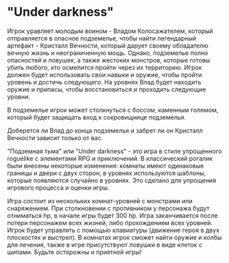 # "Under darkness"
 
Игрок уравляет молодым воином - Владом Колосажателем, который отправляется в опасное подземелье, чтобы найти легендарный артефакт - Кристалл Вечности, который дарует своему обладателю вечную жизнь и неограниченную мощь. Однако, подземелье полно опасностей и ловушек, а также жестоких монстров, которые готовы убить любого, кто осмелится пройти через их территорию. Игрок должен будет использовать свои навыки и оружие, чтобы пройти уровень и достичь следующего. На уровнях Влад будет находить оружие и припасы, чтобы восстановиться и проходить следующие уровни.

В подземелье игрок может столкнуться с боссом, каменным големом, который будет защищать вход к сокровищнице подземелья.

Доберется ли Влад до конца подземелья и забрет ли он Кристалл Вечности зависит только от вас.

"Подземная тьма" или "Under darkness" - это игра в стиле упрощенного roguelike с элементами RPG и приключений. В классический рогалик были внесены некоторые изменения: комнаты имеют одинаковые границы и двери с двух сторон, в уровнях используются шаблоны, которые появляются случайно в уровнях. Это сделано для упрощения игрового процесса и оценки игры.

Игра состоит из нескольких комнат-уровней с монстрами или снаряжением. При столкновении с противником у персонажа будут отниматься hp, в начале игры будет 300 hp. Игра заканчивается после потери персонажем всех жизней, либо прохождением всех уровней. Игрок будет управлять с помощью клавиатуры (движение героя в двух плоскостях и выстрел). В комнатах игрок сможет найти оружие и колбы для лечения, также в игре присутствуют ловушки в виде клеток с шипами. Будьте осторожны и приятной игры!
